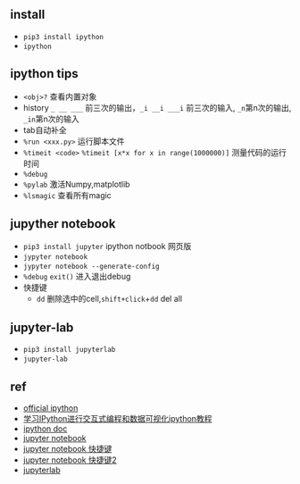 ## install
+ `pip3 install ipython`
+ `ipython` 

## ipython tips
+ `<obj>?`  查看内置对象
+ history  `_ __ ___` 前三次的输出，`_i __i ___i` 前三次的输入, `_n`第n次的输出, `_in`第n次的输入
+ tab自动补全
+ `%run <xxx.py>` 运行脚本文件
+ `%timeit <code>`  `%timeit [x*x for x in range(1000000)]` 测量代码的运行时间
+ `%debug`
+ `%pylab` 激活Numpy,matplotlib
+ `%lsmagic` 查看所有magic


## jupyther notebook
+ `pip3 install jupyter` ipython notbook 网页版
+ `jypyter notebook` 
+ `jypyter notebook --generate-config` 
+ `%debug` `exit()`  进入退出debug
+ 快捷键
    - `dd` 删除选中的cell,`shift+click`+`dd` del all

## jupyter-lab
+ `pip3 install jupyterlab`
+ `jupyter-lab`

## ref
+ [official ipython](https://ipython.org/)
+ [学习IPython进行交互式编程和数据可视化ipython教程](https://itacey.gitbooks.io/learning_ipython/content/%E7%AC%AC%E9%9B%B6%E7%AB%A0.html)
+ [ipython doc](http://ipython.readthedocs.io/en/stable/interactive/tutorial.html)
+ [jupyter notebook](https://jupyter-notebook.readthedocs.io/en/stable/notebook.html)
+ [jupyter notebook 快捷键](https://opus.konghy.cn/ipynb/jupyter-notebook-keyboard-shortcut.html)
+ [jupyter notebook 快捷键2](http://maxmelnick.com/2016/04/19/python-beginner-tips-and-tricks.html)
+ [jupyterlab](https://mp.weixin.qq.com/s/U0GtZkc9a7xZhy8EgVXW2w)